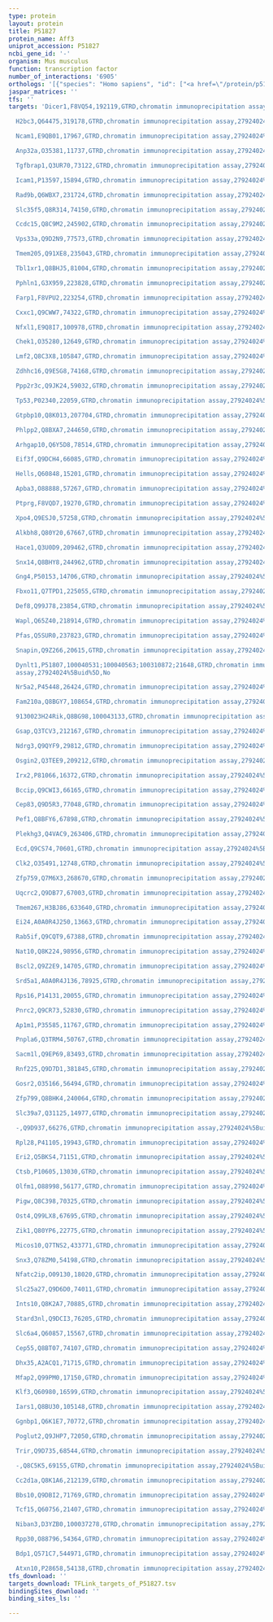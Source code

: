 ```yaml
---
type: protein
layout: protein
title: P51827
protein_name: Aff3
uniprot_accession: P51827
ncbi_gene_id: '-'
organism: Mus musculus
function: transcription factor
number_of_interactions: '6905'
orthologs: '[{"species": "Homo sapiens", "id": ["<a href=\"/protein/p51826\">P51826</a>"]}, {"species": "Rattus norvegicus", "id": ["<a href=\"/protein/a0a0g2k1y7\">A0A0G2K1Y7</a>"]}]'
jaspar_matrices: ''
tfs: ''
targets: 'Dicer1,F8VQ54,192119,GTRD,chromatin immunoprecipitation assay,27924024%5Buid%5D,No

  H2bc3,Q64475,319178,GTRD,chromatin immunoprecipitation assay,27924024%5Buid%5D,No

  Ncam1,E9QB01,17967,GTRD,chromatin immunoprecipitation assay,27924024%5Buid%5D,No

  Anp32a,O35381,11737,GTRD,chromatin immunoprecipitation assay,27924024%5Buid%5D,No

  Tgfbrap1,Q3UR70,73122,GTRD,chromatin immunoprecipitation assay,27924024%5Buid%5D,No

  Icam1,P13597,15894,GTRD,chromatin immunoprecipitation assay,27924024%5Buid%5D,No

  Rad9b,Q6WBX7,231724,GTRD,chromatin immunoprecipitation assay,27924024%5Buid%5D,No

  Slc35f5,Q8R314,74150,GTRD,chromatin immunoprecipitation assay,27924024%5Buid%5D,No

  Ccdc15,Q8C9M2,245902,GTRD,chromatin immunoprecipitation assay,27924024%5Buid%5D,No

  Vps33a,Q9D2N9,77573,GTRD,chromatin immunoprecipitation assay,27924024%5Buid%5D,No

  Tmem205,Q91XE8,235043,GTRD,chromatin immunoprecipitation assay,27924024%5Buid%5D,No

  Tbl1xr1,Q8BHJ5,81004,GTRD,chromatin immunoprecipitation assay,27924024%5Buid%5D,No

  Pphln1,G3X959,223828,GTRD,chromatin immunoprecipitation assay,27924024%5Buid%5D,No

  Farp1,F8VPU2,223254,GTRD,chromatin immunoprecipitation assay,27924024%5Buid%5D,No

  Cxxc1,Q9CWW7,74322,GTRD,chromatin immunoprecipitation assay,27924024%5Buid%5D,No

  Nfxl1,E9Q8I7,100978,GTRD,chromatin immunoprecipitation assay,27924024%5Buid%5D,No

  Chek1,O35280,12649,GTRD,chromatin immunoprecipitation assay,27924024%5Buid%5D,No

  Lmf2,Q8C3X8,105847,GTRD,chromatin immunoprecipitation assay,27924024%5Buid%5D,No

  Zdhhc16,Q9ESG8,74168,GTRD,chromatin immunoprecipitation assay,27924024%5Buid%5D,No

  Ppp2r3c,Q9JK24,59032,GTRD,chromatin immunoprecipitation assay,27924024%5Buid%5D,No

  Tp53,P02340,22059,GTRD,chromatin immunoprecipitation assay,27924024%5Buid%5D,No

  Gtpbp10,Q8K013,207704,GTRD,chromatin immunoprecipitation assay,27924024%5Buid%5D,No

  Phlpp2,Q8BXA7,244650,GTRD,chromatin immunoprecipitation assay,27924024%5Buid%5D,No

  Arhgap10,Q6Y5D8,78514,GTRD,chromatin immunoprecipitation assay,27924024%5Buid%5D,No

  Eif3f,Q9DCH4,66085,GTRD,chromatin immunoprecipitation assay,27924024%5Buid%5D,No

  Hells,Q60848,15201,GTRD,chromatin immunoprecipitation assay,27924024%5Buid%5D,No

  Apba3,O88888,57267,GTRD,chromatin immunoprecipitation assay,27924024%5Buid%5D,No

  Ptprg,F8VQD7,19270,GTRD,chromatin immunoprecipitation assay,27924024%5Buid%5D,No

  Xpo4,Q9ESJ0,57258,GTRD,chromatin immunoprecipitation assay,27924024%5Buid%5D,No

  Alkbh8,Q80Y20,67667,GTRD,chromatin immunoprecipitation assay,27924024%5Buid%5D,No

  Hace1,Q3U0D9,209462,GTRD,chromatin immunoprecipitation assay,27924024%5Buid%5D,No

  Snx14,Q8BHY8,244962,GTRD,chromatin immunoprecipitation assay,27924024%5Buid%5D,No

  Gng4,P50153,14706,GTRD,chromatin immunoprecipitation assay,27924024%5Buid%5D,No

  Fbxo11,Q7TPD1,225055,GTRD,chromatin immunoprecipitation assay,27924024%5Buid%5D,No

  Def8,Q99J78,23854,GTRD,chromatin immunoprecipitation assay,27924024%5Buid%5D,No

  Wapl,Q65Z40,218914,GTRD,chromatin immunoprecipitation assay,27924024%5Buid%5D,No

  Pfas,Q5SUR0,237823,GTRD,chromatin immunoprecipitation assay,27924024%5Buid%5D,No

  Snapin,Q9Z266,20615,GTRD,chromatin immunoprecipitation assay,27924024%5Buid%5D,No

  Dynlt1,P51807,100040531;100040563;100310872;21648,GTRD,chromatin immunoprecipitation
  assay,27924024%5Buid%5D,No

  Nr5a2,P45448,26424,GTRD,chromatin immunoprecipitation assay,27924024%5Buid%5D,No

  Fam210a,Q8BGY7,108654,GTRD,chromatin immunoprecipitation assay,27924024%5Buid%5D,No

  9130023H24Rik,Q8BG98,100043133,GTRD,chromatin immunoprecipitation assay,27924024%5Buid%5D,No

  Gsap,Q3TCV3,212167,GTRD,chromatin immunoprecipitation assay,27924024%5Buid%5D,No

  Ndrg3,Q9QYF9,29812,GTRD,chromatin immunoprecipitation assay,27924024%5Buid%5D,No

  Osgin2,Q3TEE9,209212,GTRD,chromatin immunoprecipitation assay,27924024%5Buid%5D,No

  Irx2,P81066,16372,GTRD,chromatin immunoprecipitation assay,27924024%5Buid%5D,No

  Bccip,Q9CWI3,66165,GTRD,chromatin immunoprecipitation assay,27924024%5Buid%5D,No

  Cep83,Q9D5R3,77048,GTRD,chromatin immunoprecipitation assay,27924024%5Buid%5D,No

  Pef1,Q8BFY6,67898,GTRD,chromatin immunoprecipitation assay,27924024%5Buid%5D,No

  Plekhg3,Q4VAC9,263406,GTRD,chromatin immunoprecipitation assay,27924024%5Buid%5D,No

  Ecd,Q9CS74,70601,GTRD,chromatin immunoprecipitation assay,27924024%5Buid%5D,No

  Clk2,O35491,12748,GTRD,chromatin immunoprecipitation assay,27924024%5Buid%5D,No

  Zfp759,Q7M6X3,268670,GTRD,chromatin immunoprecipitation assay,27924024%5Buid%5D,No

  Uqcrc2,Q9DB77,67003,GTRD,chromatin immunoprecipitation assay,27924024%5Buid%5D,No

  Tmem267,H3BJ86,633640,GTRD,chromatin immunoprecipitation assay,27924024%5Buid%5D,No

  Ei24,A0A0R4J250,13663,GTRD,chromatin immunoprecipitation assay,27924024%5Buid%5D,No

  Rab5if,Q9CQT9,67388,GTRD,chromatin immunoprecipitation assay,27924024%5Buid%5D,No

  Nat10,Q8K224,98956,GTRD,chromatin immunoprecipitation assay,27924024%5Buid%5D,No

  Bscl2,Q9Z2E9,14705,GTRD,chromatin immunoprecipitation assay,27924024%5Buid%5D,No

  Srd5a1,A0A0R4J136,78925,GTRD,chromatin immunoprecipitation assay,27924024%5Buid%5D,No

  Rps16,P14131,20055,GTRD,chromatin immunoprecipitation assay,27924024%5Buid%5D,No

  Pnrc2,Q9CR73,52830,GTRD,chromatin immunoprecipitation assay,27924024%5Buid%5D,No

  Ap1m1,P35585,11767,GTRD,chromatin immunoprecipitation assay,27924024%5Buid%5D,No

  Pnpla6,Q3TRM4,50767,GTRD,chromatin immunoprecipitation assay,27924024%5Buid%5D,No

  Sacm1l,Q9EP69,83493,GTRD,chromatin immunoprecipitation assay,27924024%5Buid%5D,No

  Rnf225,Q9D7D1,381845,GTRD,chromatin immunoprecipitation assay,27924024%5Buid%5D,No

  Gosr2,O35166,56494,GTRD,chromatin immunoprecipitation assay,27924024%5Buid%5D,No

  Zfp799,Q8BHK4,240064,GTRD,chromatin immunoprecipitation assay,27924024%5Buid%5D,No

  Slc39a7,Q31125,14977,GTRD,chromatin immunoprecipitation assay,27924024%5Buid%5D,No

  -,Q9D937,66276,GTRD,chromatin immunoprecipitation assay,27924024%5Buid%5D,No

  Rpl28,P41105,19943,GTRD,chromatin immunoprecipitation assay,27924024%5Buid%5D,No

  Eri2,Q5BKS4,71151,GTRD,chromatin immunoprecipitation assay,27924024%5Buid%5D,No

  Ctsb,P10605,13030,GTRD,chromatin immunoprecipitation assay,27924024%5Buid%5D,No

  Olfm1,O88998,56177,GTRD,chromatin immunoprecipitation assay,27924024%5Buid%5D,No

  Pigw,Q8C398,70325,GTRD,chromatin immunoprecipitation assay,27924024%5Buid%5D,No

  Ost4,Q99LX8,67695,GTRD,chromatin immunoprecipitation assay,27924024%5Buid%5D,No

  Zik1,Q80YP6,22775,GTRD,chromatin immunoprecipitation assay,27924024%5Buid%5D,No

  Micos10,Q7TNS2,433771,GTRD,chromatin immunoprecipitation assay,27924024%5Buid%5D,No

  Snx3,Q78ZM0,54198,GTRD,chromatin immunoprecipitation assay,27924024%5Buid%5D,No

  Nfatc2ip,O09130,18020,GTRD,chromatin immunoprecipitation assay,27924024%5Buid%5D,No

  Slc25a27,Q9D6D0,74011,GTRD,chromatin immunoprecipitation assay,27924024%5Buid%5D,No

  Ints10,Q8K2A7,70885,GTRD,chromatin immunoprecipitation assay,27924024%5Buid%5D,No

  Stard3nl,Q9DCI3,76205,GTRD,chromatin immunoprecipitation assay,27924024%5Buid%5D,No

  Slc6a4,Q60857,15567,GTRD,chromatin immunoprecipitation assay,27924024%5Buid%5D,No

  Cep55,Q8BT07,74107,GTRD,chromatin immunoprecipitation assay,27924024%5Buid%5D,No

  Dhx35,A2ACQ1,71715,GTRD,chromatin immunoprecipitation assay,27924024%5Buid%5D,No

  Mfap2,Q99PM0,17150,GTRD,chromatin immunoprecipitation assay,27924024%5Buid%5D,No

  Klf3,Q60980,16599,GTRD,chromatin immunoprecipitation assay,27924024%5Buid%5D,No

  Iars1,Q8BU30,105148,GTRD,chromatin immunoprecipitation assay,27924024%5Buid%5D,No

  Ggnbp1,Q6K1E7,70772,GTRD,chromatin immunoprecipitation assay,27924024%5Buid%5D,No

  Poglut2,Q9JHP7,72050,GTRD,chromatin immunoprecipitation assay,27924024%5Buid%5D,No

  Trir,Q9D735,68544,GTRD,chromatin immunoprecipitation assay,27924024%5Buid%5D,No

  -,Q8C5K5,69155,GTRD,chromatin immunoprecipitation assay,27924024%5Buid%5D,No

  Cc2d1a,Q8K1A6,212139,GTRD,chromatin immunoprecipitation assay,27924024%5Buid%5D,No

  Bbs10,Q9DBI2,71769,GTRD,chromatin immunoprecipitation assay,27924024%5Buid%5D,No

  Tcf15,Q60756,21407,GTRD,chromatin immunoprecipitation assay,27924024%5Buid%5D,No

  Niban3,D3YZB0,100037278,GTRD,chromatin immunoprecipitation assay,27924024%5Buid%5D,No

  Rpp30,O88796,54364,GTRD,chromatin immunoprecipitation assay,27924024%5Buid%5D,No

  Bdp1,Q571C7,544971,GTRD,chromatin immunoprecipitation assay,27924024%5Buid%5D,No

  Atxn10,P28658,54138,GTRD,chromatin immunoprecipitation assay,27924024%5Buid%5D,No'
tfs_download: ''
targets_download: TFLink_targets_of_P51827.tsv
bindingSites_download: ''
binding_sites_ls: ''

---
```

